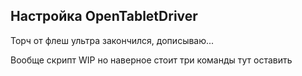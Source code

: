 ## Настройка OpenTabletDriver

Торч от флеш ультра закончился, дописываю...

Вообще скрипт WIP но наверное стоит три команды тут оставить